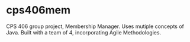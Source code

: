 # cps406mem
CPS 406 group project, Membership Manager.
Uses mutiple concepts of Java. 
Built with a team of 4, incorporating Agile Methodologies.
